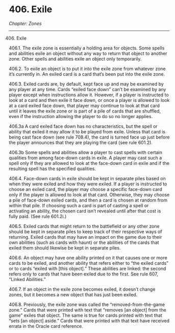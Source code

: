 # 406. Exile

*Chapter: Zones*

---

406. Exile



406.1. The exile zone is essentially a holding area for objects. Some spells and abilities exile an object without any way to return that object to another zone. Other spells and abilities exile an object only temporarily.



406.2. To exile an object is to put it into the exile zone from whatever zone it’s currently in. An exiled card is a card that’s been put into the exile zone.



406.3. Exiled cards are, by default, kept face up and may be examined by any player at any time. Cards “exiled face down” can’t be examined by any player except when instructions allow it. However, if a player is instructed to look at a card and then exile it face down, or once a player is allowed to look at a card exiled face down, that player may continue to look at that card until it leaves the exile zone or is part of a pile of cards that are shuffled, even if the instruction allowing the player to do so no longer applies.



406.3a A card exiled face down has no characteristics, but the spell or ability that exiled it may allow it to be played from exile. Unless that card is being cast face down (see rule 708.4), the card is turned face up just before the player announces that they are playing the card (see rule 601.2).



406.3b Some spells and abilities allow a player to cast spells with certain qualities from among face-down cards in exile. A player may cast such a spell only if they are allowed to look at the face-down card in exile and if the resulting spell has the specified qualities.



406.4. Face-down cards in exile should be kept in separate piles based on when they were exiled and how they were exiled. If a player is instructed to choose an exiled card, the player may choose a specific face-down card only if the player is allowed to look at that card. Otherwise, they may choose a pile of face-down exiled cards, and then a card is chosen at random from within that pile. If choosing such a card is part of casting a spell or activating an ability, the chosen card isn’t revealed until after that cost is fully paid. (See rule 601.2i.)



406.5. Exiled cards that might return to the battlefield or any other zone should be kept in separate piles to keep track of their respective ways of returning. Exiled cards that may have an impact on the game due to their own abilities (such as cards with haunt) or the abilities of the cards that exiled them should likewise be kept in separate piles.



406.6. An object may have one ability printed on it that causes one or more cards to be exiled, and another ability that refers either to “the exiled cards” or to cards “exiled with [this object].” These abilities are linked: the second refers only to cards that have been exiled due to the first. See rule 607, “Linked Abilities.”



406.7. If an object in the exile zone becomes exiled, it doesn’t change zones, but it becomes a new object that has just been exiled.



406.8. Previously, the exile zone was called the “removed-from-the-game zone.” Cards that were printed with text that “removes [an object] from the game” exiles that object. The same is true for cards printed with text that “sets [an object] aside.” Cards that were printed with that text have received errata in the Oracle card reference.


